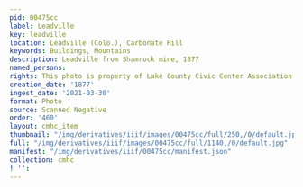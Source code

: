 ```yaml
---
pid: 00475cc
label: Leadville
key: leadville
location: Leadville (Colo.), Carbonate Hill
keywords: Buildings, Mountains
description: Leadville from Shamrock mine, 1877
named_persons: 
rights: This photo is property of Lake County Civic Center Association.
creation_date: '1877'
ingest_date: '2021-03-30'
format: Photo
source: Scanned Negative
order: '460'
layout: cmhc_item
thumbnail: "/img/derivatives/iiif/images/00475cc/full/250,/0/default.jpg"
full: "/img/derivatives/iiif/images/00475cc/full/1140,/0/default.jpg"
manifest: "/img/derivatives/iiif/00475cc/manifest.json"
collection: cmhc
! '': 
---
```

